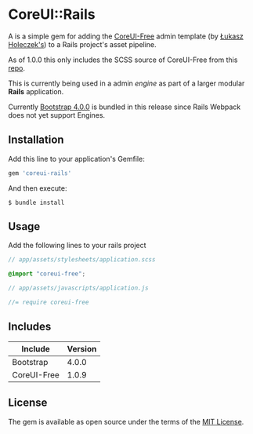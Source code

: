 # CoreUI::Rails

A is a simple gem for adding the [CoreUI-Free](http://coreui.io/index.html) admin template (by [Łukasz Holeczek's](https://github.com/mrholek)) to a Rails project's asset pipeline.

As of 1.0.0 this only includes the SCSS source of CoreUI-Free from this [repo](https://github.com/mrholek/CoreUI-SCSS).

This is currently being used in a admin *engine* as part of a larger modular **Rails** application.

Currently [Bootstrap 4.0.0](https://getbootstrap.com) is bundled in this release since Rails Webpack does not yet support Engines.

## Installation

Add this line to your application's Gemfile:

```ruby
gem 'coreui-rails'
```

And then execute:

    $ bundle install

## Usage

Add the following lines to your rails project

```scss
// app/assets/stylesheets/application.scss

@import "coreui-free";
```

```javascript
// app/assets/javascripts/application.js

//= require coreui-free
```

## Includes

| Include     | Version       |
| ----------- | ------------- |
| Bootstrap   | 4.0.0         |
| CoreUI-Free | 1.0.9         |

## License

The gem is available as open source under the terms of the [MIT License](https://opensource.org/licenses/MIT).
